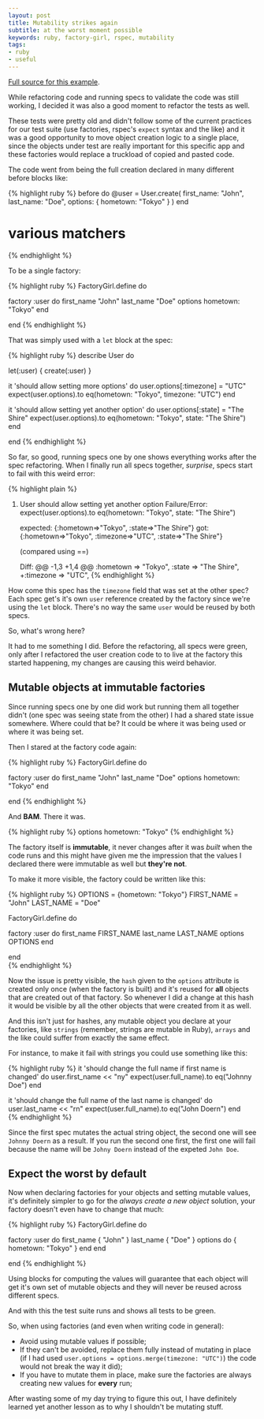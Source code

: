 ```yaml
---
layout: post
title: Mutability strikes again
subtitle: at the worst moment possible
keywords: ruby, factory-girl, rspec, mutability
tags:
- ruby
- useful
---
```


[Full source for this example](https://github.com/mauricio/broken_factory_example).

While refactoring code and running specs to validate the code was still working, I decided it was also a good moment to refactor the tests as well.

These tests were pretty old and didn't follow some of the current practices for our test suite (use factories, rspec's `expect` syntax and the like) and it was a good opportunity to move object creation logic to a single place, since the objects under test are really important for this specific app and these factories would replace a truckload of copied and pasted code.

The code went from being the full creation declared in many different before blocks like:

{% highlight ruby %}
before do
  @user = User.create(
    first_name: "John",
    last_name: "Doe",
    options: { hometown: "Tokyo" }
  )
end
# various matchers
{% endhighlight %}

To be a single factory:

{% highlight ruby %}
FactoryGirl.define do

  factory :user do
    first_name "John"
    last_name  "Doe"
    options hometown: "Tokyo"
  end

end
{% endhighlight %}

That was simply used with a `let` block at the spec:

{% highlight ruby %}
describe User do

  let(:user) { create(:user) }

  it 'should allow setting more options' do
    user.options[:timezone] = "UTC"
    expect(user.options).to eq(hometown: "Tokyo", timezone: "UTC")
  end

  it 'should allow setting yet another option' do
    user.options[:state] = "The Shire"
    expect(user.options).to eq(hometown: "Tokyo", state: "The Shire")
  end

end
{% endhighlight %}

So far, so good, running specs one by one shows everything works after the spec refactoring. When I finally run all specs together, *surprise*, specs start to fail with this weird error:

{% highlight plain %}
  1) User should allow setting yet another option
     Failure/Error: expect(user.options).to eq(hometown: "Tokyo", state: "The Shire")

       expected: {:hometown=>"Tokyo", :state=>"The Shire"}
            got: {:hometown=>"Tokyo", :timezone=>"UTC", :state=>"The Shire"}

       (compared using ==)

       Diff:
       @@ -1,3 +1,4 @@
        :hometown => "Tokyo",
        :state => "The Shire",
       +:timezone => "UTC",
{% endhighlight %}

How come this spec has the `timezone` field that was set at the other spec? Each spec get's it's own `user` reference created by the factory since we're using the `let` block. There's no way the same `user` would be reused by both specs.

So, what's wrong here?

It had to me something I did. Before the refactoring, all specs were green, only after I refactored the user creation code to to live at the factory this started happening, my changes are causing this weird behavior.

## Mutable objects at immutable factories

Since running specs one by one did work but running them all together didn't (one spec was seeing state from the other) I had a shared state issue somewhere. Where could that be? It could be where it was being used or where it was being set.

Then I stared at the factory code again:

{% highlight ruby %}
FactoryGirl.define do

  factory :user do
    first_name "John"
    last_name  "Doe"
    options hometown: "Tokyo"
  end

end
{% endhighlight %}

And **BAM**. There it was.

{% highlight ruby %}
options hometown: "Tokyo"
{% endhighlight %}

The factory itself is **immutable**, it never changes after it was _built_ when the code runs and this might have given me the impression that the values I declared there were immutable as well but **they're not**.

To make it more visible, the factory could be written like this:

{% highlight ruby %}
OPTIONS = {hometown: "Tokyo"}
FIRST_NAME = "John"
LAST_NAME = "Doe"

FactoryGirl.define do

  factory :user do
    first_name FIRST_NAME
    last_name  LAST_NAME
    options OPTIONS
  end

end  
{% endhighlight %}

Now the issue is pretty visible, the `hash` given to the `options` attribute is created only once (when the factory is built) and it's reused for **all** objects that are created out of that factory. So whenever I did a change at this hash it would be visible by all the other objects that were created from it as well.

And this isn't just for hashes, any mutable object you declare at your factories, like `strings` (remember, strings are mutable in Ruby), `arrays` and the like could suffer from exactly the same effect.

For instance, to make it fail with strings you could use something like this:

{% highlight ruby %}
it 'should change the full name if first name is changed' do
  user.first_name << "ny"
  expect(user.full_name).to eq("Johnny Doe")
end

it 'should change the full name of the last name is changed' do
  user.last_name << "rn"
  expect(user.full_name).to eq("John Doern")
end  
{% endhighlight %}

Since the first spec mutates the actual string object, the second one will see `Johnny Doern` as a result. If you run the second one first, the first one will fail because the name will be `Johny Doern` instead of the expeted `John Doe`.

## Expect the worst by default

Now when declaring factories for your objects and setting mutable values, it's definitely simpler to go for the *always create a new object* solution, your factory doesn't even have to change that much:

{% highlight ruby %}
FactoryGirl.define do

  factory :user do
    first_name { "John" }
    last_name  { "Doe" }
    options do
      { hometown: "Tokyo" }
    end
  end

end
{% endhighlight %}

Using blocks for computing the values will guarantee that each object will get it's own set of mutable objects and they will never be reused across different specs.

And with this the test suite runs and shows all tests to be green.

So, when using factories (and even when writing code in general):

* Avoid using mutable values if possible;
* If they can't be avoided, replace them fully instead of mutating in place (if I had used `user.options = options.merge(timezone: "UTC")`) the code would not break the way it did);
* If you have to mutate them in place, make sure the factories are always creating new values for **every** run;

After wasting some of my day trying to figure this out, I have definitely learned yet another lesson as to why I shouldn't be mutating stuff.
